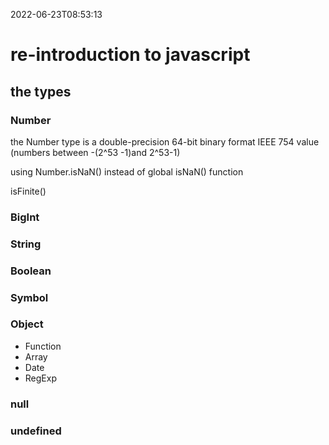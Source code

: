 2022-06-23T08:53:13

# re-introduction to javascript

## the types

### Number

the Number type is a double-precision 64-bit binary format IEEE 754 value (numbers between -(2^53 -1)and 2^53-1)

using Number.isNaN() instead of global isNaN() function

isFinite()

### BigInt

### String

### Boolean

### Symbol

### Object

- Function
- Array
- Date
- RegExp

### null

### undefined
